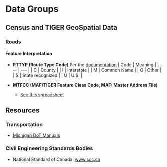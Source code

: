 # Data Groups

## Census and TIGER GeoSpatial Data

### Roads

#### Feature Interpretation

* **RTTYP (Route Type Code)**
Per the [documentation](https://www.census.gov/library/reference/code-lists/route-type-codes.html)
| Code | Meaning |
| --- | --- |
| C | County |
| I | Interstate |
| M | Common Name |
| O | Other |
| S | State recognized |
| U | U.S. |

* **MTFCC (MAF/TIGER Feature Class Code, MAF: Master Address File)**
    * [See this spreadsheet](https://www2.census.gov/geo/pdfs/reference/mtfccs2021.pdf)


## Resources

### Transportation
* [Michigan DoT Manuals](https://www.michigan.gov/mdot/0,4616,7-151-9622_11044_11367---,00.html)

### Civil Engineering Standards Bodies
* National Standard of Canada: www.scc.ca